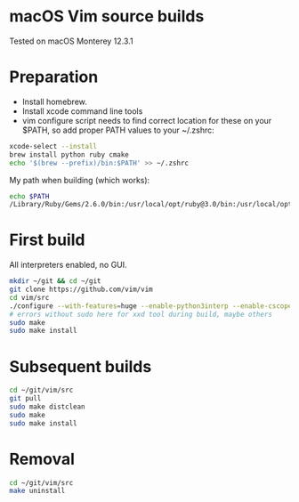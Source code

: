# macOS Vim source builds

Tested on macOS Monterey 12.3.1

# Preparation

* Install homebrew.
* Install xcode command line tools
* vim configure script needs to find correct location for these on your $PATH,
so add proper PATH values to your ~/.zshrc:


```sh
xcode-select --install
brew install python ruby cmake
echo '$(brew --prefix)/bin:$PATH' >> ~/.zshrc

```

My path when building (which works):

```sh
echo $PATH
/Library/Ruby/Gems/2.6.0/bin:/usr/local/opt/ruby@3.0/bin:/usr/local/opt/node@12/bin:/usr/local/bin:/usr/bin:/bin:/usr/sbin:/sbin:/Library/Apple/usr/bin:/Applications/CMake.app/Contents/bin
```

# First build

All interpreters enabled, no GUI.

```sh
mkdir ~/git && cd ~/git
git clone https://github.com/vim/vim
cd vim/src
./configure --with-features=huge --enable-python3interp --enable-cscope --enable-fail-if-missing --with-compiledby=craig@MBP --with-python3-config-dir=$(python3.9-config --config)
# errors without sudo here for xxd tool during build, maybe others
sudo make
sudo make install
```

# Subsequent builds

```sh
cd ~/git/vim/src
git pull
sudo make distclean
sudo make
sudo make install
```

# Removal

```sh
cd ~/git/vim/src
make uninstall
```
